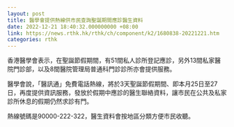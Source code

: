 ```yaml
---
layout: post
title: 醫學會提供熱線供市民查詢聖誕期間應診醫生資料
date: 2022-12-21 18:40:32.000000000 +08:00
link: https://news.rthk.hk/rthk/ch/component/k2/1680838-20221221.htm
categories: rthk
---
```


香港醫學會表示，在聖誕節假期間，有51間私人診所登記應診，另外13間私家醫院門診部，以及8間醫院管理局普通科門診診所亦會提供服務。

醫學會說，「醫訊通」免費電話熱線，將於3天聖誕節假期間、即本月25日至27日，再度提供資訊服務，發放於假期中應診的醫生聯絡資料，讓市民在公共及私家診所休息的假期仍然求診有門。

熱線號碼是90000-222-322，醫生資料會按地區分類方便市民收聽。
